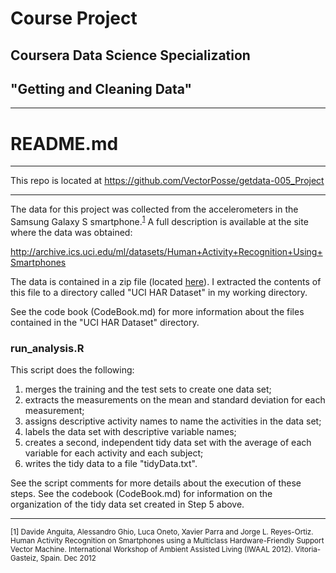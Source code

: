# Course Project
## Coursera Data Science Specialization
## "Getting and Cleaning Data"

___

# README.md

___


This repo is located at <https://github.com/VectorPosse/getdata-005_Project>

___

The data for this project was collected from the accelerometers in the Samsung Galaxy S smartphone.<sup><a href="#fn1" id="ref1">1</a></sup> A full description is available at the site where the data was obtained: 

<http://archive.ics.uci.edu/ml/datasets/Human+Activity+Recognition+Using+Smartphones>

The data is contained in a zip file (located [here](https://d396qusza40orc.cloudfront.net/getdata%2Fprojectfiles%2FUCI%20HAR%20Dataset.zip)). I extracted the contents of this file to a directory called "UCI HAR Dataset" in my working directory.

See the code book (CodeBook.md) for more information about the files contained in the "UCI HAR Dataset" directory.

### run_analysis.R

This script does the following:

1.  merges the training and the test sets to create one data set;
2.  extracts the measurements on the mean and standard deviation for each
    measurement;
3.  assigns descriptive activity names to name the activities in the data set;
4.  labels the data set with descriptive variable names; 
5.  creates a second, independent tidy data set with the average of each 
    variable for each activity and each subject;
6.  writes the tidy data to a file "tidyData.txt".
    
See the script comments for more details about the execution of these steps. See the codebook (CodeBook.md) for information on the organization of the tidy data set created in Step 5 above.

___

<sup id="fn1">[1] Davide Anguita, Alessandro Ghio, Luca Oneto, Xavier Parra and Jorge L. Reyes-Ortiz. Human Activity Recognition on Smartphones using a Multiclass Hardware-Friendly Support Vector Machine. International Workshop of Ambient Assisted Living (IWAAL 2012). Vitoria-Gasteiz, Spain. Dec 2012</sup>